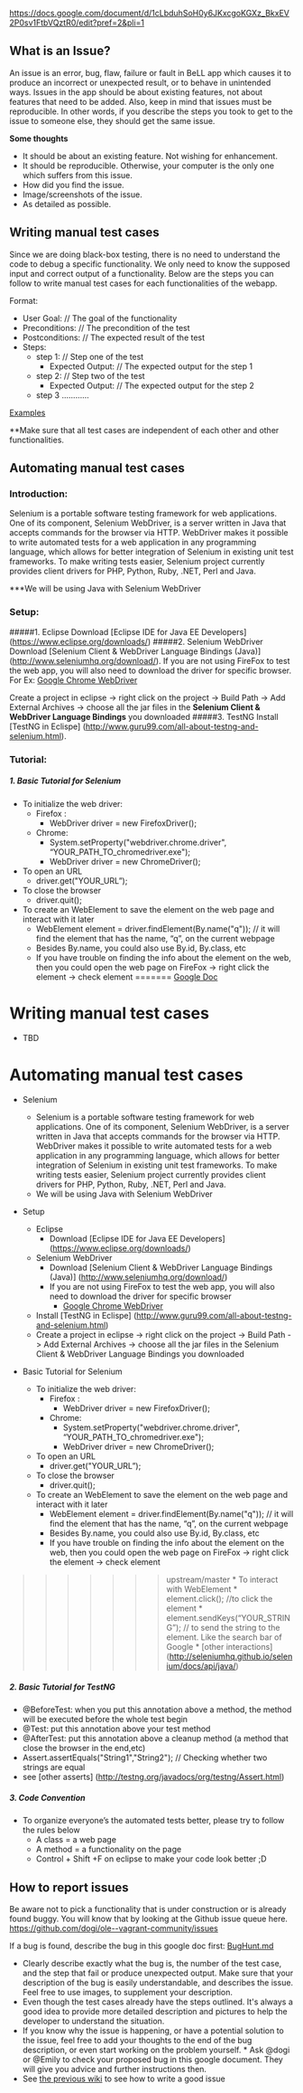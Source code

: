 
https://docs.google.com/document/d/1cLbduhSoH0y6JKxcgoKGXz_BkxEV2P0sv1FtbVQztR0/edit?pref=2&pli=1

## What is an Issue?
An issue is an error, bug, flaw, failure or fault in BeLL app which causes it to produce an incorrect or unexpected result, or to behave in unintended ways. Issues in the app should be about existing features, not about features that need to be added. Also, keep in mind that issues must be reproducible. In other words, if you describe the steps you took to get to the issue to someone else, they should get the same issue.

**Some thoughts** 
* It should be about an existing feature. Not wishing for enhancement.
* It should be reproducible. Otherwise, your computer is the only one which suffers from this issue.
* How did you find the issue.
* Image/screenshots of the issue.
* As detailed as possible.

## Writing manual test cases

Since we are doing black-box testing, there is no need to understand the code to debug a specific functionality. We only need to know the supposed input and correct output of a functionality. Below are the steps you can follow to write manual test cases for each functionalities of the webapp.

Format: 

* User Goal:	// The goal of the functionality
* Preconditions:	// The precondition of the test
* Postconditions:	// The expected result of the test
* Steps:
	* step 1:	// Step one of the test
		* Expected Output:	// The expected output for the step 1
	* step 2:	// Step two of the test
		* Expected Output:	// The expected output for the step 2
	* step 3 ............


[Examples](https://docs.google.com/document/d/16PCc9mVKC1T8yBHOdjeDW80uzHTPO5BEmyq0PjBbZ3I/edit) 

**Make sure that all test cases are independent of each other and other functionalities. 


## Automating manual test cases

### Introduction:
Selenium is a portable software testing framework for web applications. One of its component, Selenium WebDriver, is a server written in Java that accepts commands for the browser via HTTP. WebDriver makes it possible to write automated tests for a web application in any programming language, which allows for better integration of Selenium in existing unit test frameworks. To make writing tests easier, Selenium project currently provides client drivers for PHP, Python, Ruby, .NET, Perl and Java.

***We will be using Java with Selenium WebDriver

### Setup:
#####1. Eclipse
Download [Eclipse IDE for Java EE Developers] (https://www.eclipse.org/downloads/)
#####2. Selenium WebDriver
Download [Selenium Client & WebDriver Language Bindings (Java)] (http://www.seleniumhq.org/download/). If you are not using FireFox to test the web app, you will also need to download the driver for specific browser. For Ex: [Google Chrome WebDriver](https://sites.google.com/a/chromium.org/chromedriver/)

Create a project in eclipse -> right click on the project -> Build Path -> Add External Archives -> choose all the jar files in the **Selenium Client & WebDriver Language Bindings** you downloaded
#####3. TestNG
Install [TestNG in Eclispe] (http://www.guru99.com/all-about-testng-and-selenium.html).


### Tutorial:
##### 1. Basic Tutorial for Selenium

* To initialize the web driver:
	* Firefox :
		* WebDriver driver = new FirefoxDriver();
	* Chrome:
		* System.setProperty("webdriver.chrome.driver", “YOUR_PATH_TO_chromedriver.exe");
		* WebDriver driver = new ChromeDriver();
* To open an URL
	* driver.get("YOUR_URL”);
* To close the browser
	* driver.quit();
* To create an WebElement to save the element on the web page and interact with it later
	* WebElement element = driver.findElement(By.name("q")); // it will find the element that has the name, “q”, on the current webpage
	* Besides By.name, you could also use By.id, By.class, etc
	* If you have trouble on finding the info about the element on the web, then you could open the web page on FireFox -> right click the element -> check element
=======
[Google Doc](https://docs.google.com/document/d/1cLbduhSoH0y6JKxcgoKGXz_BkxEV2P0sv1FtbVQztR0/edit?usp=sharing)
# Writing manual test cases
* TBD

# Automating manual test cases

* Selenium
	* Selenium is a portable software testing framework for web applications. One of its component, Selenium WebDriver, is a server written in Java that accepts commands for the browser via HTTP. WebDriver makes it possible to write automated tests for a web application in any programming language, which allows for better integration of Selenium in existing unit test frameworks. To make writing tests easier, Selenium project currently provides client drivers for PHP, Python, Ruby, .NET, Perl and Java.
	* We will be using Java with Selenium WebDriver

* Setup
	* Eclipse
		* Download [Eclipse IDE for Java EE Developers] (https://www.eclipse.org/downloads/)
	* Selenium WebDriver
		* Download [Selenium Client & WebDriver Language Bindings (Java)] (http://www.seleniumhq.org/download/)
		* If you are not using FireFox to test the web app, you will also need to download the driver for specific browser
			* [Google Chrome WebDriver](https://sites.google.com/a/chromium.org/chromedriver/)
	* Install [TestNG in Eclispe] (http://www.guru99.com/all-about-testng-and-selenium.html)
	* Create a project in eclipse -> right click on the project -> Build Path -> Add External Archives -> choose all the jar files in the Selenium Client & WebDriver Language Bindings you downloaded

* Basic Tutorial for Selenium
	* To initialize the web driver:
		* Firefox :
			* WebDriver driver = new FirefoxDriver();
		* Chrome:
			* System.setProperty("webdriver.chrome.driver", “YOUR_PATH_TO_chromedriver.exe");
			* WebDriver driver = new ChromeDriver();
	* To open an URL
		* driver.get("YOUR_URL”);
	* To close the browser
		* driver.quit();
	* To create an WebElement to save the element on the web page and interact with it later
		* WebElement element = driver.findElement(By.name("q")); // it will find the element that has the name, “q”, on the current webpage
		* Besides By.name, you could also use By.id, By.class, etc
		* If you have trouble on finding the info about the element on the web, then you could open the web page on FireFox -> right click the element -> check element
>>>>>>> upstream/master
	* To interact with WebElement
	* element.click(); //to click the element
	* element.sendKeys(“YOUR_STRING”); // to send the string to the element. Like the search bar of Google
	* [other interactions] (http://seleniumhq.github.io/selenium/docs/api/java/)

##### 2. Basic Tutorial for TestNG

* @BeforeTest:  when you put this annotation above a method, the method will be executed before the whole test begin
* @Test: put this annotation above your test method
* @AfterTest: put this annotation above a cleanup method (a method that close the browser in the end,etc)
* Assert.assertEquals("String1","String2"); // Checking whether two strings are equal
* see [other asserts] (http://testng.org/javadocs/org/testng/Assert.html)

##### 3. Code Convention
* To organize everyone’s the automated tests better, please try to follow the rules below
	* A class = a web page
	* A method = a functionality on the page
	* Control + Shift +F on eclipse to make your code look better ;D

## How to report issues

Be aware not to pick a functionality that is under construction or is already found buggy. You will know that by looking at the Github issue queue here. https://github.com/dogi/ole--vagrant-community/issues
 
If a bug is found, describe the bug in this google doc first: [BugHunt.md](https://docs.google.com/document/d/1cLbduhSoH0y6JKxcgoKGXz_BkxEV2P0sv1FtbVQztR0/edit?pref=2&pli=1)

* Clearly describe exactly what the bug is, the number of the test case, and the step that fail or produce unexpected output. Make sure that your description of the bug is easily understandable, and describes the issue. Feel free to use images, to supplement your description.
* Even though the test cases already have the steps outlined. It's always a good idea to provide more detailed description and pictures to help the developer to understand the situation.
* If you know why the issue is happening, or have a potential solution to the issue, feel free to add your thoughts to the end of the bug description, or even start working on the problem yourself.                                                         * Ask @dogi or @Emily to check your proposed bug in this google document. They will give you advice and further instructions then.
* See [the previous wiki](githubissues.md) to see how to write a good issue

